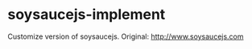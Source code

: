soysaucejs-implement
====================

Customize version of soysaucejs. Original: http://www.soysaucejs.com
